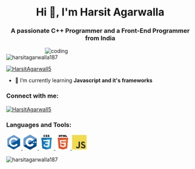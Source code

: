 

<h1 align="center">Hi 👋, I'm Harsit Agarwalla</h1>
<h3 align="center">A passionate C++ Programmer and a Front-End Programmer from India</h3>
<img align="right" alt="coding" width="400" src="https://media.giphy.com/media/HscDLzkO8EOTmgkhQP/giphy.gif">

<p align="left"> <img src="https://komarev.com/ghpvc/?username=harsitagarwalla187&label=Profile%20views&color=0e75b6&style=flat" alt="harsitagarwalla187" /> </p>

<p align="left"> <a href="https://twitter.com/HarsitAgarwall5" target="blank"><img src="https://img.shields.io/twitter/follow/HarsitAgarwall5?logo=twitter&style=for-the-badge" alt="HarsitAgarwall5" /></a> </p>

- 🌱 I’m currently learning **Javascript and it's frameworks**

<h3 align="left">Connect with me:</h3>
<p align="left">
<a href="https://twitter.com/HarsitAgarwall5" target="blank"><img align="center" src="https://raw.githubusercontent.com/rahuldkjain/github-profile-readme-generator/master/src/images/icons/Social/twitter.svg" alt="HarsitAgarwall5" height="30" width="40" /></a>
</p>

<h3 align="left">Languages and Tools:</h3>
<p align="left"> <a href="https://www.cprogramming.com/" target="_blank" rel="noreferrer"> <img src="https://raw.githubusercontent.com/devicons/devicon/master/icons/c/c-original.svg" alt="c" width="40" height="40"/> </a> <a href="https://www.w3schools.com/cpp/" target="_blank" rel="noreferrer"> <img src="https://raw.githubusercontent.com/devicons/devicon/master/icons/cplusplus/cplusplus-original.svg" alt="cplusplus" width="40" height="40"/> </a> <a href="https://www.w3schools.com/css/" target="_blank" rel="noreferrer"> <img src="https://raw.githubusercontent.com/devicons/devicon/master/icons/css3/css3-original-wordmark.svg" alt="css3" width="40" height="40"/> </a> <a href="https://www.w3.org/html/" target="_blank" rel="noreferrer"> <img src="https://raw.githubusercontent.com/devicons/devicon/master/icons/html5/html5-original-wordmark.svg" alt="html5" width="40" height="40"/> </a> <a href="https://developer.mozilla.org/en-US/docs/Web/JavaScript" target="_blank" rel="noreferrer"> <img src="https://raw.githubusercontent.com/devicons/devicon/master/icons/javascript/javascript-original.svg" alt="javascript" width="40" height="40"/> </a> </p>

<p><img align="center" src="https://github-readme-stats.vercel.app/api/top-langs?username=harsitagarwalla187&show_icons=true&locale=en&layout=compact" alt="harsitagarwalla187" /></p>
